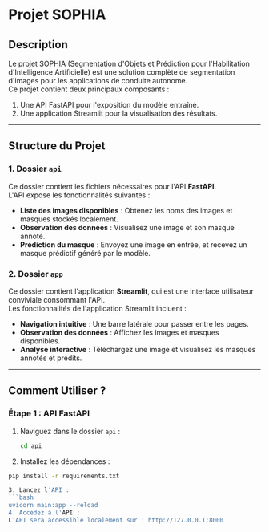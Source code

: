 
# **Projet SOPHIA**

## **Description**
Le projet SOPHIA (Segmentation d'Objets et Prédiction pour l'Habilitation d'Intelligence Artificielle) est une solution complète de segmentation d'images pour les applications de conduite autonome.  
Ce projet contient deux principaux composants :

1. Une API FastAPI pour l'exposition du modèle entraîné.
2. Une application Streamlit pour la visualisation des résultats.

---

## **Structure du Projet**

### **1. Dossier `api`**
Ce dossier contient les fichiers nécessaires pour l'API **FastAPI**.  
L'API expose les fonctionnalités suivantes :
- **Liste des images disponibles** : Obtenez les noms des images et masques stockés localement.
- **Observation des données** : Visualisez une image et son masque annoté.
- **Prédiction du masque** : Envoyez une image en entrée, et recevez un masque prédictif généré par le modèle.

### **2. Dossier `app`**
Ce dossier contient l'application **Streamlit**, qui est une interface utilisateur conviviale consommant l'API.  
Les fonctionnalités de l'application Streamlit incluent :
- **Navigation intuitive** : Une barre latérale pour passer entre les pages.
- **Observation des données** : Affichez les images et masques disponibles.
- **Analyse interactive** : Téléchargez une image et visualisez les masques annotés et prédits.

---

## **Comment Utiliser ?**

### **Étape 1 : API FastAPI**
1. Naviguez dans le dossier `api` :
   ```bash
   cd api
2. Installez les dépendances :
  ```bash
  pip install -r requirements.txt

3. Lancez l'API :
  ```bash
  uvicorn main:app --reload
4. Accédez à l'API :
L'API sera accessible localement sur : http://127.0.0.1:8000


   
